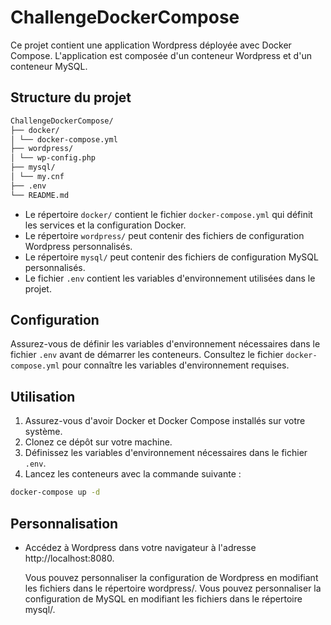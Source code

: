 # ChallengeDockerCompose

Ce projet contient une application Wordpress déployée avec Docker Compose. L'application est composée d'un conteneur Wordpress et d'un conteneur MySQL.

## Structure du projet

```markdown
ChallengeDockerCompose/
├── docker/
│ └── docker-compose.yml
├── wordpress/
│ └── wp-config.php
├── mysql/
│ └── my.cnf
├── .env
└── README.md
```

- Le répertoire `docker/` contient le fichier `docker-compose.yml` qui définit les services et la configuration Docker.
- Le répertoire `wordpress/` peut contenir des fichiers de configuration Wordpress personnalisés.
- Le répertoire `mysql/` peut contenir des fichiers de configuration MySQL personnalisés.
- Le fichier `.env` contient les variables d'environnement utilisées dans le projet.

## Configuration

Assurez-vous de définir les variables d'environnement nécessaires dans le fichier `.env` avant de démarrer les conteneurs. Consultez le fichier `docker-compose.yml` pour connaître les variables d'environnement requises.

## Utilisation

1. Assurez-vous d'avoir Docker et Docker Compose installés sur votre système.
2. Clonez ce dépôt sur votre machine.
3. Définissez les variables d'environnement nécessaires dans le fichier `.env`.
4. Lancez les conteneurs avec la commande suivante :

```bash
docker-compose up -d
```

## Personnalisation

- Accédez à Wordpress dans votre navigateur à l'adresse http://localhost:8080.


    Vous pouvez personnaliser la configuration de Wordpress en modifiant les fichiers dans le répertoire wordpress/.
    Vous pouvez personnaliser la configuration de MySQL en modifiant les fichiers dans le répertoire mysql/.
